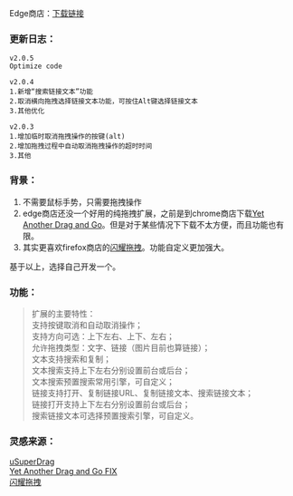 Edge商店：[下载链接](https://microsoftedge.microsoft.com/addons/detail/nlefalggllbckbaegjonehiokkddgcbn)

### 更新日志：
```
v2.0.5
Optimize code

v2.0.4
1.新增“搜索链接文本”功能
2.取消横向拖拽选择链接文本功能，可按住Alt键选择链接文本
3.其他优化

v2.0.3
1.增加临时取消拖拽操作的按键(alt)
2.增加拖拽过程中自动取消拖拽操作的超时时间
3.其他
```

### 背景：
1. 不需要鼠标手势，只需要拖拽操作
2. edge商店还没一个好用的纯拖拽扩展，之前是到chrome商店下载[Yet Another Drag and Go](https://chrome.google.com/webstore/detail/yet-another-drag-and-go/hnoonkgmmnklbdehoepdjcidhjbncjmi)。但是对于某些情况下下载不太方便，而且功能也有限。
3. 其实更喜欢firefox商店的[闪耀拖拽](https://addons.mozilla.org/zh-CN/firefox/addon/glitterdrag/)。功能自定义更加强大。

基于以上，选择自己开发一个。

### 功能：
> 扩展的主要特性：  
> 支持按键取消和自动取消操作；  
> 支持方向可选：上下左右、上下、左右；  
> 允许拖拽类型：文字、链接（图片目前也算链接）；  
> 文本支持搜索和复制；  
> 文本搜索支持上下左右分别设置前台或后台；  
> 文本搜索预置搜索常用引擎，可自定义；  
> 链接支持打开、复制链接URL、复制链接文本、搜索链接文本；  
> 链接打开支持上下左右分别设置前台或后台；  
> 搜索链接文本可选择预置搜索引擎，可自定义。

### 灵感来源：
[uSuperDrag](https://github.com/iorate/uSuperDrag)  
[Yet Another Drag and Go FIX](https://github.com/jerry74/yadng)  
[闪耀拖拽](https://addons.mozilla.org/zh-CN/firefox/addon/glitterdrag/?src=search)
